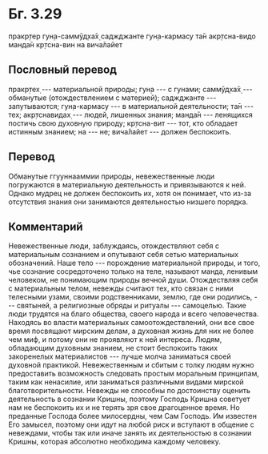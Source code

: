 # Бг. 3.29
пракр̣тер гун̣а-саммӯд̣ха̄х̣
саджджанте гун̣а-кармасу
та̄н акр̣тсна-видо манда̄н
кр̣тсна-вин на вича̄лайет
## Пословный перевод

пракр̣тех̣ --- материальной природы; гун̣а --- с гунами; саммӯд̣ха̄х̣ ---
обманутые (отождествлением с материей); саджджанте --- запутываются;
гун̣а-кармасу --- в материальной деятельности; та̄н --- тех; акр̣тснавидах̣
--- людей, лишенных знания; манда̄н --- ленящихся постичь свою духовную
природу; кр̣тсна-вит --- тот, кто обладает истинным знанием; на --- не;
вича̄лайет --- должен беспокоить.

## Перевод

Обманутые ггууннааммии природы, невежественные люди погружаются в
материальную деятельность и привязываются к ней. Однако мудрец не должен
беспокоить их, хотя он понимает, что из-за отсутствия знания они
занимаются деятельностью низшего порядка.

## Комментарий

Невежественные люди, заблуждаясь, отождествляют себя с материальным
сознанием и опутывают себя сетью материальных обозначений. Наше тело ---
порождение материальной природы, и того, чье сознание сосредоточено
только на теле, называют манда, ленивым человеком, не понимающим природы
вечной души. Отождествляя себя с материальным телом, невежды считают
тех, кто связан с ними телесными узами, своими родственниками, землю,
где они родились, --- святыней, а религиозные обряды и ритуалы ---
самоцелью. Такие люди трудятся на благо общества, своего народа и всего
человечества. Находясь во власти материальных самоотождествлений, они
все свое время посвящают мирским делам, а духовная жизнь для них не
более чем миф, и потому они не проявляют к ней интереса. Людям,
обладающим духовным знанием, не стоит беспокоить таких закоренелых
материалистов --- лучше молча заниматься своей духовной практикой.
Невежественным и сбитым с толку людям нужно предоставить возможность
следовать простым моральным принципам, таким как ненасилие, или
заниматься различными видами мирской благотворительности. Невежды не
способны по достоинству оценить деятельность в сознании Кришны, поэтому
Господь Кришна советует нам не беспокоить их и не терять зря свое
драгоценное время. Но преданные Господа более милосердны, чем Сам
Господь. Им известен Его замысел, поэтому они идут на любой риск и
вступают в общение с невеждами, чтобы так или иначе занять их
деятельностью в сознании Кришны, которая абсолютно необходима каждому
человеку.
